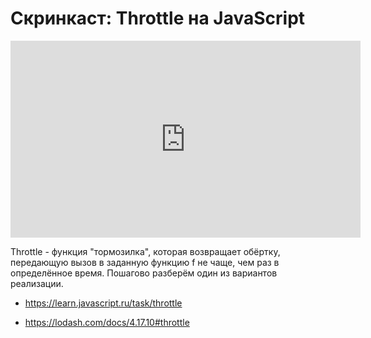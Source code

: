 # Скринкаст: Throttle на JavaScript


<iframe width="560" height="315" src="https://www.youtube.com/embed/-v31jfaTyhU" frameborder="0" allow="accelerometer; autoplay; encrypted-media; gyroscope; picture-in-picture" allowfullscreen></iframe>



Throttle - функция "тормозилка", которая возвращает обёртку, передающую вызов в заданную функцию f не чаще, чем раз в определённое время. Пошагово разберём один из вариантов реализации.



- https://learn.javascript.ru/task/throttle

- https://lodash.com/docs/4.17.10#throttle
